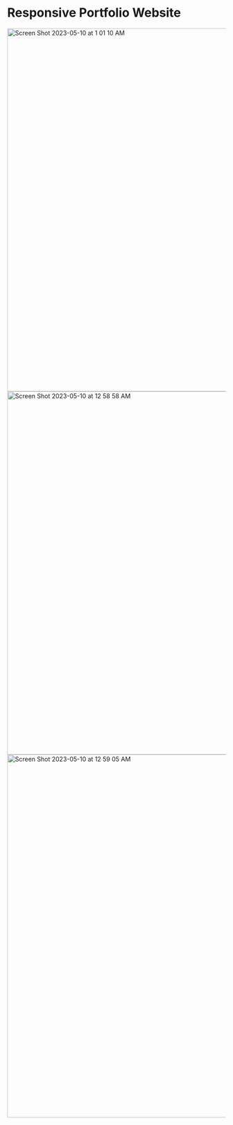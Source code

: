 # Responsive Portfolio Website

<img width="836" alt="Screen Shot 2023-05-10 at 1 01 10 AM" src="https://github.com/jeffre-h/jeffre-h.github.io/assets/104662025/081515f0-4176-4174-86e5-6adb713e3e12">
<img width="836" alt="Screen Shot 2023-05-10 at 12 58 58 AM" src="https://github.com/jeffre-h/jeffre-h.github.io/assets/104662025/2c76215f-e861-4785-b373-006dc34834b9">
<img width="836" alt="Screen Shot 2023-05-10 at 12 59 05 AM" src="https://github.com/jeffre-h/jeffre-h.github.io/assets/104662025/fdd86ea8-254b-4390-ae4c-0603b0a97a81">
